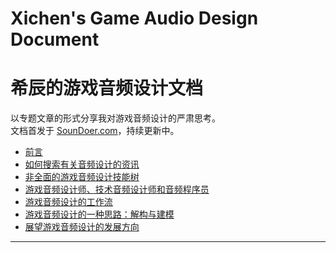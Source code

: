 # Xichen's Game Audio Design Document
# 希辰的游戏音频设计文档

以专题文章的形式分享我对游戏音频设计的严肃思考。\
文档首发于 [SounDoer.com](https://soundoer.com/game-audio-design-document/)，持续更新中。

* [前言](Preface.md)
* [如何搜索有关音频设计的资讯](Search-Audio-Design-Information.md)
* [非全面的游戏音频设计技能树](Incomprehensive-Game-Audio-Design-Skillset.md)
* [游戏音频设计师、技术音频设计师和音频程序员](Game-Audio-Designer-Technical-Audio-Designer-and-Audio-Programmer.md)
* [游戏音频设计的工作流](The-Workflow-of-Game-Audio-Design.md)
* [游戏音频设计的一种思路：解构与建模](A-Thought-of-Designing-Sound-in-Game-Deconstruction-and-Modeling.md)
* [展望游戏音频设计的发展方向](What-will-The-Next-Gen-of-Game-Audio-Design-be-like.md)

---